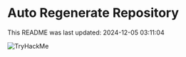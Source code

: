 # Auto Regenerate Repository

This README was last updated: 2024-12-05 03:11:04

 ![TryHackMe](https://tryhackme.com/badge/533634)